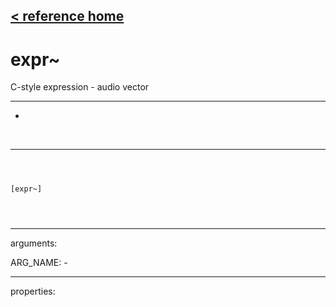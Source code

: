 [< reference home](index.html)
---

# expr~


C-style expression - audio vector

---

-
<br>


---


```



[expr~]


            
```

---
arguments:

ARG_NAME: -<br>

---
properties:



